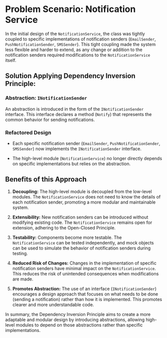 # Problem Scenario: Notification Service

In the initial design of the `NotificationService`, the class was tightly coupled to specific implementations of notification senders (`EmailSender`, `PushNotificationSender`, `SMSSender`). This tight coupling made the system less flexible and harder to extend, as any change or addition to the notification senders required modifications to the `NotificationService` itself.

## Solution Applying Dependency Inversion Principle:

### Abstraction: `INotificationSender`

An abstraction is introduced in the form of the `INotificationSender` interface. This interface declares a method (`Notify`) that represents the common behavior for sending notifications.

### Refactored Design

- Each specific notification sender (`EmailSender`, `PushNotificationSender`, `SMSSender`) now implements the `INotificationSender` interface.

- The high-level module (`NotificationService`) no longer directly depends on specific implementations but relies on the abstraction.

## Benefits of this Approach

1. **Decoupling:** The high-level module is decoupled from the low-level modules. The `NotificationService` does not need to know the details of each notification sender, promoting a more modular and maintainable system.

2. **Extensibility:** New notification senders can be introduced without modifying existing code. The `NotificationService` remains open for extension, adhering to the Open-Closed Principle.

3. **Testability:** Components become more testable. The `NotificationService` can be tested independently, and mock objects can be used to simulate the behavior of notification senders during testing.

4. **Reduced Risk of Changes:** Changes in the implementation of specific notification senders have minimal impact on the `NotificationService`. This reduces the risk of unintended consequences when modifications are made.

5. **Promotes Abstraction:** The use of an interface (`INotificationSender`) encourages a design approach that focuses on what needs to be done (sending a notification) rather than how it is implemented. This promotes clearer and more understandable code.

In summary, the Dependency Inversion Principle aims to create a more adaptable and modular design by introducing abstractions, allowing high-level modules to depend on those abstractions rather than specific implementations.
